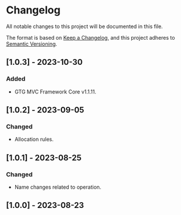 # Changelog
All notable changes to this project will be documented in this file.

The format is based on [Keep a Changelog](https://keepachangelog.com/en/1.0.0/),
and this project adheres to [Semantic Versioning](https://semver.org/spec/v2.0.0.html).

## [1.0.3] - 2023-10-30
### Added 
- GTG MVC Framework Core v1.1.11.

## [1.0.2] - 2023-09-05
### Changed
- Allocation rules.

## [1.0.1] - 2023-08-25
### Changed 
- Name changes related to operation.

## [1.0.0] - 2023-08-23
